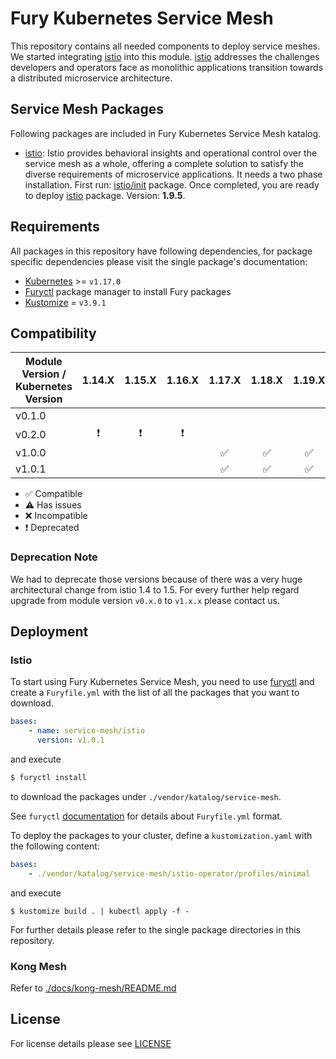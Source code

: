 # Fury Kubernetes Service Mesh

This repository contains all needed components to deploy service meshes. We started integrating
[istio](https://istio.io/) into this module. [istio](https://istio.io/) addresses the challenges developers and
operators face as monolithic applications transition towards a distributed microservice architecture.

## Service Mesh Packages

Following packages are included in Fury Kubernetes Service Mesh katalog.

-   [istio](katalog/istio): Istio provides behavioral insights and operational control over the service mesh as a whole,
    offering a complete solution to satisfy the diverse requirements of microservice applications. It needs a two phase
    installation. First run: [istio/init](katalog/istio/init) package. Once completed, you are ready to deploy
    [istio](katalog/istio) package. Version: **1.9.5**.

## Requirements

All packages in this repository have following dependencies, for package specific dependencies please visit the
single package's documentation:

-   [Kubernetes](https://kubernetes.io) >= `v1.17.0`
-   [Furyctl](https://github.com/sighup-io/furyctl) package manager to install Fury packages
-   [Kustomize](https://github.com/kubernetes-sigs/kustomize) = `v3.9.1`

## Compatibility

| Module Version / Kubernetes Version |    1.14.X     |    1.15.X     |    1.16.X     |       1.17.X       |       1.18.X       |       1.19.X       |       1.20.X       | 1.21.X |
| ----------------------------------- | :-----------: | :-----------: | :-----------: | :----------------: | :----------------: | :----------------: | :----------------: | :----: |
| v0.1.0                              |               |               |               |
| v0.2.0                              | :exclamation: | :exclamation: | :exclamation: |
| v1.0.0                              |               |               |               | :white_check_mark: | :white_check_mark: | :white_check_mark: | :white_check_mark: |        |
| v1.0.1                              |               |               |               | :white_check_mark: | :white_check_mark: | :white_check_mark: | :white_check_mark: |        |

-   :white_check_mark: Compatible
-   :warning: Has issues
-   :x: Incompatible
-   :exclamation: Deprecated

### Deprecation Note

We had to deprecate those versions because of there was a very huge architectural change from istio 1.4 to 1.5.
For every further help regard upgrade from module version `v0.x.0` to `v1.x.x` please contact us.

## Deployment

### Istio

To start using Fury Kubernetes Service Mesh, you need to use
[furyctl](https://github.com/sighup-io/furyctl/blob/master/README.md) and create a `Furyfile.yml` with the list of
all the packages that you want to download.

```yaml
bases:
    - name: service-mesh/istio
      version: v1.0.1
```

and execute

```bash
$ furyctl install
```

to download the packages under `./vendor/katalog/service-mesh`.

See `furyctl`
[documentation](https://github.com/sighup-io/furyctl/blob/master/README.md) for details about `Furyfile.yml` format.

To deploy the packages to your cluster, define a `kustomization.yaml` with the
following content:

```yaml
bases:
    - ./vendor/katalog/service-mesh/istio-operator/profiles/minimal
```

and execute

```shell
$ kustomize build . | kubectl apply -f -
```

For further details please refer to the single package directories in this repository.

### Kong Mesh

Refer to [./docs/kong-mesh/README.md](./docs/kong-mesh/README.md)

## License

For license details please see [LICENSE](LICENSE)
